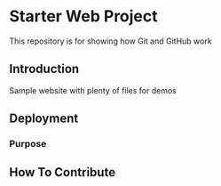 # Starter Web Project

This repository is for showing how Git and GitHub work

## Introduction

Sample website with plenty of files for demos

## Deployment

### Purpose

## How To Contribute